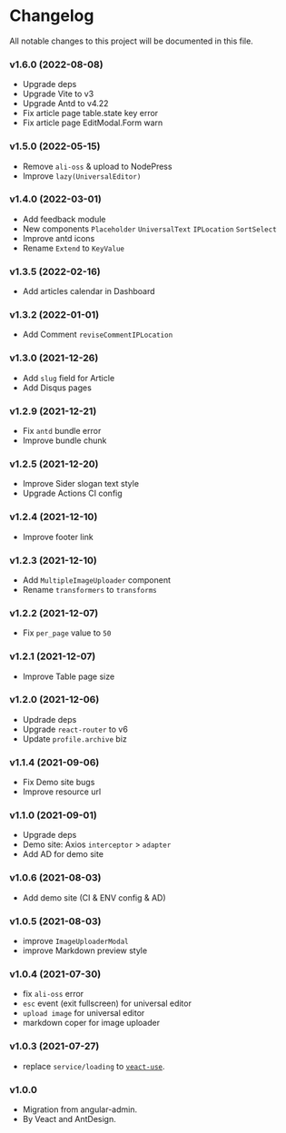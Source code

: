 # Changelog

All notable changes to this project will be documented in this file.

### v1.6.0 (2022-08-08)

- Upgrade deps
- Upgrade Vite to v3
- Upgrade Antd to v4.22
- Fix article page table.state key error
- Fix article page EditModal.Form warn

### v1.5.0 (2022-05-15)

- Remove `ali-oss` & upload to NodePress
- Improve `lazy(UniversalEditor)`

### v1.4.0 (2022-03-01)

- Add feedback module
- New components `Placeholder` `UniversalText` `IPLocation` `SortSelect`
- Improve antd icons
- Rename `Extend` to `KeyValue`

### v1.3.5 (2022-02-16)

- Add articles calendar in Dashboard

### v1.3.2 (2022-01-01)

- Add Comment `reviseCommentIPLocation`

### v1.3.0 (2021-12-26)

- Add `slug` field for Article
- Add Disqus pages

### v1.2.9 (2021-12-21)

- Fix `antd` bundle error
- Improve bundle chunk

### v1.2.5 (2021-12-20)

- Improve Sider slogan text style
- Upgrade Actions CI config

### v1.2.4 (2021-12-10)

- Improve footer link

### v1.2.3 (2021-12-10)

- Add `MultipleImageUploader` component
- Rename `transformers` to `transforms`

### v1.2.2 (2021-12-07)

- Fix `per_page` value to `50`

### v1.2.1 (2021-12-07)

- Improve Table page size

### v1.2.0 (2021-12-06)

- Updrade deps
- Upgrade `react-router` to v6
- Update `profile.archive` biz

### v1.1.4 (2021-09-06)

- Fix Demo site bugs
- Improve resource url

### v1.1.0 (2021-09-01)

- Upgrade deps
- Demo site: Axios `interceptor` > `adapter`
- Add AD for demo site

### v1.0.6 (2021-08-03)

- Add demo site (CI & ENV config & AD)

### v1.0.5 (2021-08-03)

- improve `ImageUploaderModal`
- improve Markdown preview style

### v1.0.4 (2021-07-30)

- fix `ali-oss` error
- `esc` event (exit fullscreen) for universal editor
- `upload image` for universal editor
- markdown coper for image uploader

### v1.0.3 (2021-07-27)

- replace `service/loading` to [`veact-use`](https://github.com/veactjs/veact-use).

### v1.0.0

- Migration from angular-admin.
- By Veact and AntDesign.

